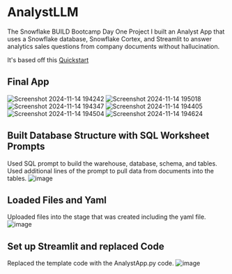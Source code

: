 # AnalystLLM
The Snowflake BUILD Bootcamp Day One Project
I built an Analyst App that uses a Snowflake database, Snowflake Cortex, and Streamlit to answer analytics sales questions from company documents without hallucination.

It's based off this [Quickstart](https://quickstarts.snowflake.com/guide/getting_started_with_cortex_analyst/index.html?index=../..index#0)

## Final App
![Screenshot 2024-11-14 194242](https://github.com/user-attachments/assets/bfefd32d-60f0-4f23-aae8-44ff6a63f08b)
![Screenshot 2024-11-14 195018](https://github.com/user-attachments/assets/f816f881-45e1-43d1-bb0c-9ef7b70cd954)
![Screenshot 2024-11-14 194347](https://github.com/user-attachments/assets/1858d6c9-1d2a-4a9e-9b86-b3f370366ecc)
![Screenshot 2024-11-14 194405](https://github.com/user-attachments/assets/2b45abbc-89f1-4078-918e-19f0b6ceeaf6)
![Screenshot 2024-11-14 194504](https://github.com/user-attachments/assets/1abc2283-84c5-46c5-af9e-633e20e7da03)
![Screenshot 2024-11-14 194624](https://github.com/user-attachments/assets/6ee7696b-b477-4799-831c-aa23d353bc65)

## Built Database Structure with SQL Worksheet Prompts
Used SQL prompt to build the warehouse, database, schema, and tables.
Used additional lines of the prompt to pull data from documents into the tables.
![image](https://github.com/user-attachments/assets/dccb3d6d-ace8-480b-9f74-e66494fa450f)

## Loaded Files and Yaml
Uploaded files into the stage that was created including the yaml file.
![image](https://github.com/user-attachments/assets/9d460956-87ec-4d90-8bd5-e8976a1218a7)

## Set up Streamlit and replaced Code
Replaced the template code with the AnalystApp.py code.
![image](https://github.com/user-attachments/assets/fc5e65d2-cc1e-4b44-8032-391ce0338006)

